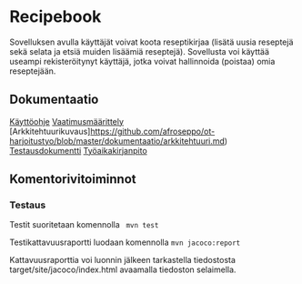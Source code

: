 # Recipebook

Sovelluksen avulla käyttäjät voivat koota reseptikirjaa (lisätä uusia reseptejä sekä selata ja etsiä muiden lisäämiä reseptejä). Sovellusta voi käyttää useampi rekisteröitynyt käyttäjä, jotka voivat hallinnoida (poistaa) omia reseptejään.

## Dokumentaatio
[Käyttöohje](https://github.com/afroseppo/ot-harjoitustyo/blob/master/dokumentaatio/kayttoohje.md)
[Vaatimusmäärittely](https://github.com/afroseppo/ot-harjoitustyo/blob/master/dokumentaatio/vaatimusmaarittely.md)
[Arkkitehtuurikuvaus]https://github.com/afroseppo/ot-harjoitustyo/blob/master/dokumentaatio/arkkitehtuuri.md)
[Testausdokumentti](https://github.com/afroseppo/ot-harjoitustyo/blob/master/dokumentaatio/testaus.md)
[Työaikakirjanpito](https://github.com/afroseppo/ot-harjoitustyo/blob/master/dokumentaatio/tuntikirjanpito.md)

## Komentorivitoiminnot

### Testaus
Testit suoritetaan komennolla
``` mvn test```

Testikattavuusraportti luodaan komennolla
```mvn jacoco:report```

Kattavuusraporttia voi luonnin jälkeen tarkastella tiedostosta target/site/jacoco/index.html avaamalla tiedoston selaimella.
